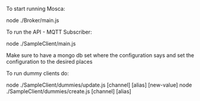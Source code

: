 To start running Mosca:

node ./Broker/main.js

To run the API - MQTT Subscriber:

node ./SampleClient/main.js

Make sure to have a mongo db set where the configuration says and set the configuration to the desired places

To run dummy clients do:

node ./SampleClient/dummies/update.js [channel] [alias] [new-value]
node ./SampleClient/dummies/create.js [channel] [alias]
